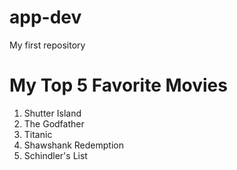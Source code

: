 # app-dev
My first repository

# My Top 5 Favorite Movies
1. Shutter Island
2. The Godfather
3. Titanic
4. Shawshank Redemption
5. Schindler's List
